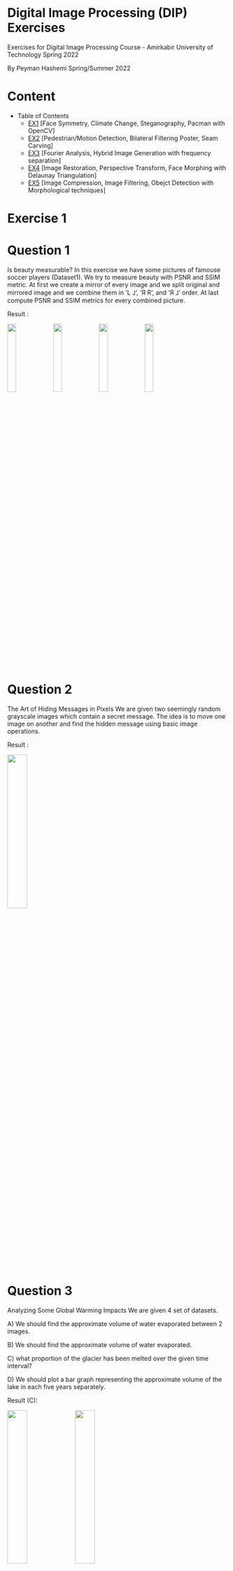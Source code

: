 # Digital Image Processing (DIP) Exercises
Exercises for Digital Image Processing Course - Amirkabir University of Technology Spring 2022

By Peyman Hashemi Spring/Summer 2022

# Content
- Table of Contents
  * [EX1](#Exercise-1) [Face Symmetry, Climate Change, Steganography, Pacman with OpenCV]
  * [EX2](#Exercise-2) [Pedestrian/Motion Detection, Bilateral Filtering Poster, Seam Carving]
  * [EX3](#Exercise-3) [Fourier Analysis, Hybrid Image Generation with frequency separation]
  * [EX4](#Exercise-4) [Image Restoration, Perspective Transform, Face Morphing with Delaunay Triangulation]
  * [EX5](#Exercise-5) [Image Compression, Image Filtering, Obejct Detection with Morphological techniques]

# Exercise 1


# Question 1
Is beauty measurable?
In this exercise we have some pictures of famouse soccer players (Dataset1). We try to measure beauty with PSNR and SSIM metric.
At first we create a mirror of every image and we split original and mirrored image and we combine them in ‘L ⅃’, ‘Я R’, and ‘Я ⅃’ order.
At last compute PSNR and SSIM metrics for every combined picture.

Result : 

<img src="https://user-images.githubusercontent.com/62074677/214143563-73d5f1ea-a9fa-4e75-b667-3fe51e52421b.png" width=20% height=20%> <img src="https://user-images.githubusercontent.com/62074677/214143265-b3a99280-f193-4837-bd31-eb09194305b0.png" width=20% height=20%> <img src="https://user-images.githubusercontent.com/62074677/214143330-0ed1f746-0e00-4cd1-8b41-6b59d0da8b09.png" width=20% height=20%> <img src="https://user-images.githubusercontent.com/62074677/214143371-ba2f6f5d-5bcb-4d00-943c-8f6446380400.png" width=20% height=20%>

# Question 2
The Art of Hiding Messages in Pixels
We are given two seemingly random grayscale images which contain a secret message. 
The idea is to move one image on another and find the hidden message using basic image operations.

Result :

<img src="https://user-images.githubusercontent.com/62074677/214144155-cb10d759-36dd-44f3-a278-cff062cbab66.png" width=30% height=30%>

# Question 3
Analyzing Some Global Warming Impacts
We are given 4 set of datasets.

A) We should find the approximate volume of water evaporated between 2 images.

B) We should find the approximate volume of water evaporated.

C) what proportion of the glacier has been melted over the given time interval?

D) We should plot a bar graph representing the approximate volume of the lake in each five years separately.


Result (C):

<img src="https://user-images.githubusercontent.com/62074677/214143724-7f4f4741-204e-40c5-a556-0c63fbf8ae68.jpg" width=30% height=30%>  <img src="https://user-images.githubusercontent.com/62074677/214143695-af37895c-23e2-4164-b132-1cfd63e64701.jpg" width=30% height=30%>

<img src="https://user-images.githubusercontent.com/62074677/214143788-360ec5c8-5699-4b70-b8f7-6aea09d3aa90.png" width=30% height=30%>  <img src="https://user-images.githubusercontent.com/62074677/214143762-da1a5e83-8204-465e-b651-83dc36c45651.png" width=30% height=30%>

# Question 4
 Creating A Pac-Man Demo
 
In this problem, the goal is to create a demo version of Pac-Man, 
which, in spite of being non-playable, follows the rules of the game.
You are given an image of the maze at its initial point as well as different elements of the game in various states.
 
Result :

<img src="https://user-images.githubusercontent.com/62074677/214148368-eda6bb30-5b56-4d35-be76-4f21acd98f8c.gif">


# Exercise 2
Exercises for Digital Image Processing Course - Spring 2022

By Peyman Hashemi

## Question 1: Image Point Processing
We explore various image point processing techniques. These include image negation, bit-plane slicing, histogram computation, and equalization. The exercise also involves applying thresholding and scaling operations. Finally, the task ends with histogram specification for intensity transformation.
Results: The answer is provided in following PDF


#ImageNegative #HistogramEqualization #BitPlaneSlicing
## Question 2: Motion Detection Using Bit-plane Slicing
We slice grayscale images into bit-planes and compare consecutive frames using the XOR function to detect motion. The motion is highlighted by reconstructing the image from the significant bit-planes.
Results:

<img style="width:200px" src="https://github.com/user-attachments/assets/09c1409a-5777-40fd-b5cf-12b3779d5a8c" >


<img style="width:200px" src="https://github.com/user-attachments/assets/193f2b0e-f919-4d16-b46f-466f0c7eba34" >


<img style="width:200px" src="https://github.com/user-attachments/assets/ab8a44e2-9883-4fce-8ee3-d7fe3fe6e04f" >


#MotionDetection #BitPlaneXOR #FootballPlayerTracking

# Question 3: Pedestrian Detection
We apply image averaging and thresholding to detect pedestrians in video frames. The background is estimated using multiple frames and subtracted from the foreground to count individuals in test frames.
Results:

<img style="width:300px" src="https://github.com/user-attachments/assets/808e47db-bf23-4592-a0c4-bde7ce675627">


<img style="width:300px" src="https://github.com/user-attachments/assets/961ea9de-d1f5-4daa-a20e-5a5e4ffe4715">


<img style="width:300px" src="https://github.com/user-attachments/assets/d1e9987f-8868-4fd5-9411-1d830bb88af6">


<img style="width:600px" src="https://github.com/user-attachments/assets/8dfee085-d998-4626-9b5f-61b720933c91">

#PedestrianDetection #ImageAveraging #ForegroundExtraction

## Question 4: Image Obamafication
Inspired by the iconic "Hope" poster, this exercise applies bilateral filtering and color mapping based on intensity thresholds to create a stylized effect.
Results: 



<img src="https://github.com/user-attachments/assets/07f669fc-124c-4a0d-a303-9c2c7b1689ed" width=30% height=30%>
<br>
<img src="https://github.com/user-attachments/assets/0c700d18-e093-4ff5-94be-625e3fbf10fe" width=30% height=30%>

#BilateralFiltering #ColorMapping #Posterization
## Question 5: Seam Carving for Image Resizing
We use seam carving to resize images without distorting important content. The technique involves finding and removing low-energy pixel paths, reducing image dimensions while preserving key features.
Results:

<img src="https://github.com/user-attachments/assets/54229444-2304-48cd-a7ef-ca8d45f2f9f0">

#SeamCarving #ImageResizing #DynamicProgramming

## Question 6: Explanatory Questions
A set of theoretical questions regarding spatial filters, noise reduction, and template matching were explored.
Results: The answer is provided in following PDF

#ImageFiltering #NoiseReduction #TemplateMatching

# Exercise 3

## Question 1: Fundamentals of Fourier Transform (I)

This section explores the foundational concepts of Fourier Transform, including Discrete Cosine Transform (DCT), Discrete Fourier Transform (DFT), and Sampling Theorem. The tasks include:

- Calculating the DC coefficient and understanding its significance.
- Proving relationships between Fourier basis functions and image patterns.
- Understanding the impact of sampling distance and aliasing.
#FourierTransform #SamplingTheorem #ImageFrequencyAnalysis

---

## Question 2: Fundamentals of Fourier Transform (II) - 2D Convolution

The second section applies Fourier analysis to 2D Convolution. Key tasks include:

- Deriving equivalent filters in the frequency domain.
- Identifying low-pass and high-pass filters through mathematical proofs.
- Understanding the effects of filter transformations, such as band-pass and notch filters, on images.
#2DConvolution #FrequencyDomainFilters #ImageFiltering

---

## Question 3: Fourier Analysis in the Spatial and Frequency Domains

This question focuses on analyzing images using Fourier Transforms in both spatial and frequency domains. The tasks include:

- Matching patterns in images to their Fourier magnitude representations.
- Exploring how structures in the spatial domain correspond to frequency domain features.

Results:

<img style="width:600px" src="https://github.com/user-attachments/assets/42464821-c9a8-4784-be67-a95e153764fa">
<br>
<img style="width:600px" src="https://github.com/user-attachments/assets/b22af1b7-8c9d-4282-8568-3f0e7dbbcdda">

#FourierAnalysis #SpatialVsFrequencyDomain #PatternRecognition

---

## Question 4: Color Assimilation Grid Illusion and Munker’s Illusion

We analyze perceptual illusions using Fourier Transform and filtering techniques:

- Proving the "Color Assimilation Grid Illusion" by analyzing grid lines in various color spaces (e.g., RGB, HSV, YCbCr, Lab).
- Removing grid patterns and restoring grayscale images using band-pass filters.
- Verifying the uniformity of shapes in Munker’s Illusion despite apparent color differences.

Results:

<img style="width:600px" src="https://github.com/user-attachments/assets/f33e756e-2ee3-4f6d-8563-23753d9c0873">
<br>
<img style="width:600px" src="https://github.com/user-attachments/assets/f83a5fd0-3d5f-455b-abe6-8e3d9ba84a1c">
<br>
#ColorIllusion #FourierFiltering #MunkersIllusion

---

## Question 5: Hybrid Images – Merging Frequency Components

This exercise demonstrates how to create hybrid images by combining high-frequency details of one image with the low-frequency content of another. The tasks include:

- Aligning image pairs to ensure meaningful hybrid results.
- Applying low-pass and high-pass filters with appropriate cut-off frequencies.
- Visualizing the hybridization process with progressively filtered outputs.

Results:

<img style="width:600px" src="https://github.com/user-attachments/assets/1adb0ae7-5c0e-4193-be53-2ba97759ded0"> <br> <img style="width:600px" src="https://github.com/user-attachments/assets/77a60275-4faf-47b3-897f-4ed360e76233"> <br> <img style="width:600px" src="https://github.com/user-attachments/assets/f03f50d4-8be2-40c6-bfc3-0185316c0d46"> <br> <img style="width:600px" src="https://github.com/user-attachments/assets/9ffd6969-7302-419b-a8ee-4f2d6e3279a7">

#HybridImages #HighLowFrequency #VisualPerception

---


# Exercise 4

## Question 1: The Magnificent Eleven - Restoring Historical Photos

This question involves restoring degraded historical photographs from the D-Day landings, known as "The Magnificent Eleven." The tasks include:

- **Step 1**: Computing the Fourier Transform to identify vertical and horizontal noise patterns.
- **Step 2**: Removing these patterns using filters and sharpening techniques (e.g., applying specific kernels).
- **Step 3**: Applying normalization and advanced denoising methods like bilateral filtering and `fastNlMeansDenoising`.
- **Step 4**: Sharpening the image post-denoising for improved visual clarity.

### Results:

<img style="width:500px" src="https://github.com/user-attachments/assets/df451ba6-4082-4ffb-8731-8305bb462a13">
<br>
<img style="width:500px" src="https://github.com/user-attachments/assets/9a3c100d-2a8f-4217-a93b-d923ebc87ba0">

#ImageRestoration #Denoising #WWIIHistory

---

## Question 2: Wait for Me, Daddy - Resolution Enhancement

This question focuses on enhancing the resolution of the iconic Canadian photograph *"Wait for Me, Daddy"* through interpolation methods. The steps include:

- **a. Nearest-Neighbor Interpolation**: Resizing the image using the nearest-pixel value.
- **b. Bilinear Interpolation**: Smoothing transitions using weighted averages of neighboring pixels.
- **c. Nearest Neighbor Value Interpolation**: Estimating missing pixel values based on nearest neighbors.
- **d. Non-Uniform Interpolation**: Resampling multiple low-resolution images with subpixel shifts to create a higher-resolution image.
- **e. PSNR Calculation**: Evaluating and comparing results of all methods using the PSNR metric.

### Results:

<img style="width:500px" src="https://github.com/user-attachments/assets/ebfa00b2-1618-49b5-9006-1dd25f6c67b7">
<br>
#ResolutionEnhancement #ImageInterpolation #PSNREvaluation

---

## Question 3: Sonderkommando Photographs - Recovering Evidence

This question involves restoring rare and historically significant photographs from Auschwitz, taken secretly by prisoners. The tasks include:

- **a. Geometric Transformation**: Aligning the images into a proper frame for further processing.
- **b. Image Restoration**: Applying filters and enhancement techniques to improve the visual quality.
- **c. Final Denoising and Sharpening**: Using advanced methods to remove artifacts and improve clarity.

### Results:
<img style="width:500px" src="https://github.com/user-attachments/assets/54b3f27e-3420-48a7-af83-398f4b4316cc">
<br>
<img style="width:500px" src="https://github.com/user-attachments/assets/e82b9078-56a8-49fc-8808-5953e6a93a3b">


#ImageRestoration #AuschwitzPhotos #GeometricTransformation

---

## Question 4: Morphing a Soldier’s Face - Before and After WWII

This question demonstrates morphing techniques to visualize changes in the appearance of a WWII soldier before and after the war. The tasks include:

- **a. Naïve Method**: Interpolating between the images pixel-by-pixel, producing 10 intermediate images.
- **b. Keypoint Detection**: Manually identifying facial features and prominent points for accurate alignment.
- **c. Delaunay Triangulation**: Dividing the face into triangles for localized transformations.
- **d. Affine Transformation**: Morphing corresponding triangles between images and generating intermediate frames.
- **e. Animation**: Creating a two-second video with 61 frames to visualize the transition.

### Results:

<img style="width:500px" src="https://github.com/user-attachments/assets/14d2c6c8-ee06-42a4-8dc6-07e5a4252b4d">
<br>
<img style="width:700px" src="https://github.com/user-attachments/assets/77f6b434-3744-491c-b972-201a3db72a23">

#ImageMorphing #FacialTransformation #WWIIImpacts

---


# Exercise 5

### Question 1: Image Compression Using Run-Length and Huffman Coding
We explore fundamental image compression techniques, starting with run-length encoding and zig-zag ordering for binary images. Huffman coding is then applied to generate efficient codebooks based on symbol probabilities. The tasks also include entropy comparison, bit-rate calculation, and compression ratio analysis.

### Steps:
1. Convert the image to binary and calculate run-length encoding.
2. Apply zig-zag ordering to arrange the pixel sequence.
3. Generate Huffman codes for each symbol and calculate entropy and compression metrics.

#ImageCompression #RunLengthCoding #HuffmanEncoding

---

### Question 2: JPEG Compression and Quantization
This task focuses on lossy compression with JPEG-like quantization. Starting with 4×4 DCT coefficients, quantization is applied, followed by vectorization and run-length encoding. Spatially neighboring blocks are analyzed for further compression.

1. Quantize 4×4 DCT coefficients using a given quantization matrix.
2. Order coefficients with zig-zag traversal and encode using run-length encoding.
3. Propose additional compression techniques for neighboring blocks.

### Results:

<img style="width:700px" src="https://github.com/user-attachments/assets/012ade74-027a-4647-bbf7-dbb9c5207403"> <br>
<img style="width:400px" src="https://github.com/user-attachments/assets/bcdd23e3-f020-4d04-b8a6-afcec04b7101">
<img style="width:400px" src="https://github.com/user-attachments/assets/8442c040-37c4-4b9a-ae0c-fb65b8c6266d">
<img style="width:400px" src="https://github.com/user-attachments/assets/caebdf92-115f-4daf-8557-2f20364ff3ea">

#JPEGCompression #Quantization #RunLengthEncoding

---

### Question 3: Morphological Edge Detection
Morphological operations such as dilation, erosion, opening, and closing are applied to detect edges in grayscale images. Each approach is compared for accuracy in edge preservation and noise reduction.

### Steps:
1. Apply second-order derivatives with dilation and erosion.
2. Perform edge detection using combinations of opening and closing.
3. Compare outputs for clarity and noise resilience.

### Results:
<img style="width:600px" src="https://github.com/user-attachments/assets/2b1bf62f-141b-48e0-bc87-7b62a76baa1a">
<img style="width:600px" src="https://github.com/user-attachments/assets/4d73b1e2-21fa-4e3f-ad9e-fd42df4d34ba">
<img style="width:600px" src="https://github.com/user-attachments/assets/24eaf03c-d877-479d-93e5-b36d26ceeed9">


### Final result of Object Detection and Counting:
### Steps:
1. Remove the background using morphological operators like opening and closing.
2. Count and categorize items using boundary detection and connected component analysis.
3. Calculate the total cost based on item categories.
<img style="width:600px" src="https://github.com/user-attachments/assets/c1a0e514-1132-4aa4-8164-d9bea95a6335">

#Morphology #EdgeDetection #ImageFiltering

---


